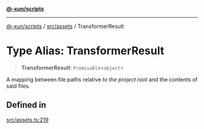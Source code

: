 [**@-xun/scripts**](../../../README.md)

***

[@-xun/scripts](../../../README.md) / [src/assets](../README.md) / TransformerResult

# Type Alias: TransformerResult

> **TransformerResult**: `Promisable`\<`object`\>

A mapping between file paths relative _to the project root_ and the contents
of said files.

## Defined in

[src/assets.ts:219](https://github.com/Xunnamius/xscripts/blob/cfe28e3d801ec1b719b0dedbda4e9f63d7924b77/src/assets.ts#L219)
